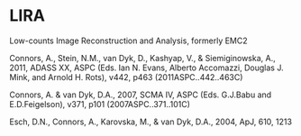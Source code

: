 LIRA
====

Low-counts Image Reconstruction and Analysis, formerly EMC2

Connors, A., Stein, N.M., van Dyk, D., Kashyap, V., & Siemiginowska, A., 2011, ADASS XX, ASPC (Eds. Ian N. Evans, Alberto Accomazzi, Douglas J. Mink, and Arnold H. Rots), v442, p463 (2011ASPC..442..463C)

Connors, A. & van Dyk, D.A., 2007, SCMA IV, ASPC (Eds. G.J.Babu and E.D.Feigelson), v371, p101 (2007ASPC..371..101C)

Esch, D.N., Connors, A., Karovska, M., & van Dyk, D.A., 2004, ApJ, 610, 1213


